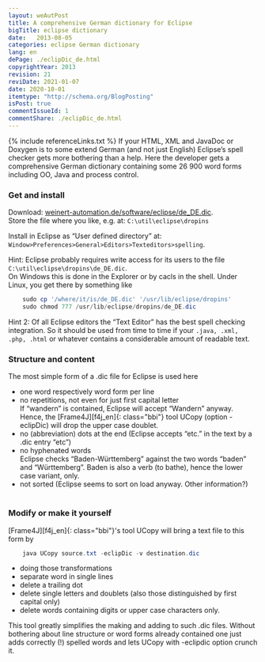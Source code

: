 ```yaml
---
layout: weAutPost
title: A comprehensive German dictionary for Eclipse
bigTitle: eclipse dictionary
date:   2013-08-05
categories: eclipse German dictionary 
lang: en
dePage: ./eclipDic_de.html 
copyrightYear: 2013
revision: 21
reviDate: 2021-01-07
date: 2020-10-01
itemtype: "http://schema.org/BlogPosting"
isPost: true
commentIssueId: 1
commentShare: ./eclipDic_de.html
---
```

{% include referenceLinks.txt %}
If your HTML, XML and JavaDoc or Doxygen is to some extend German (and not
just English) Eclipse’s spell checker<!--more-->
gets more bothering than a help. Here
the developer gets a comprehensive German dictionary containing some
26&nbsp;900 word forms including OO, Java and process control.

### Get and install
Download: [weinert-automation.de/software/eclipse/de_DE.dic](https://weinert-automation.de/software/eclipse/de_DE.dic).<br />
Store the file where you like, e.g. at: `C:\util\eclipse\dropins`

Install in Eclipse as “User defined directory” at: `Window>Preferences>General>Editors>Texteditors>spelling`.

Hint: Eclipse probably requires write access for its users to the file
`C:\util\eclipse\dropins\de_DE.dic`.     
On Windows this is done in the Explorer or by cacls in the shell. Under Linux,
you get there by something like
```powershell
    sudo cp '/where/it/is/de_DE.dic' '/usr/lib/eclipse/dropins'
    sudo chmod 777 /usr/lib/eclipse/dropins/de_DE.dic
```
Hint 2: Of all Eclipse editors the “Text Editor” has the best spell checking integration. So it should be used from time to time if your 
`.java, .xml, .php, .html` or whatever contains a considerable amount
of readable text.

### Structure and content
The most simple form of a .dic file for Eclipse is used here
- one word respectively word form per line
- no repetitions, not even for just first capital letter<br />
  If “wandern” is contained, Eclipse will accept “Wandern” anyway. Hence,
  the [Frame4J][f4j_en]{: class="bbi"} tool 
  UCopy (option -eclipDic) will drop the upper case doublet.
- no (abbreviation) dots at the end (Eclipse accepts “etc.” in the text by a .dic entry “etc”)
- no hyphenated words<br />
  Eclipse checks “Baden-Württemberg” against the two words “baden” and “Württemberg”.
  Baden is also a verb (to bathe), hence the lower case variant, only.
- not sorted (Eclipse seems to sort on load anyway. Other information?)<br />
  &nbsp; 

### Modify or make it yourself
[Frame4J][f4j_en]{: class="bbi"}'s tool UCopy will bring a text file to this form by
```powershell
    java UCopy source.txt -eclipDic -v destination.dic
```
- doing those transformations
- separate word in single lines
- delete a trailing dot
- delete single letters and doublets (also those 
  distinguished by first capital only)
- delete words containing digits or upper case characters only.

This tool greatly simplifies the making and adding to such .dic files. 
Without bothering about line structure or word forms already contained one
just adds correctly (!) spelled words and lets UCopy with -eclipdic option
crunch it.
